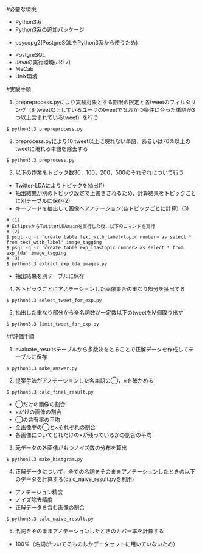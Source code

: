 #必要な環境
+ Python3系
+ Python3系の追加パッケージ
 - psycopg2(PostgreSQLをPython3系から使うため)
+ PostgreSQL
+ Javaの実行環境(JRE7)
+ MeCab
+ Unix環境

#実験手順
1. prepreprocess.pyにより実験対象とする期限の限定と各tweetのフィルタリング（8 tweet以上しているユーザのtweetでなおかつ条件に合った単語が3つ以上含まれているtweet）を行う
```
$ python3.3 prepreprocess.py
```
2. preprocess.pyにより10 tweet以上に現れない単語，あるいは70%以上のtweetに現れる単語を除去する
```
$ python3.3 preprocess.py
```
3. 以下の作業をトピック数30，100，200，500のそれぞれについて行う
 - Twitter-LDAによりトピックを抽出(1)
 - 抽出結果が別のトピック設定で上書きされるため，計算結果をトピックごとに別テーブルに保存(2)
 - キーワードを抽出して画像へアノテーション(各トピックごとに計算）(3)
```
# (1)
# EclipseからTwitterLDAmainを実行した後，以下のコマンドを実行
# (2)
$ psql -q -c 'create table text_with_label<topic number> as select * from text_with_label' image_tagging
$ psql -q -c 'create table exp_lda<topic number> as select * from exp_lda' image_tagging
# (3)
$ python3.3 extract_exp_lda_images.py
```
 - 抽出結果を別テーブルに保存
4. 各トピックごとにアノテーションした画像集合の重なり部分を抽出する
```
$ python3.3 select_tweet_for_exp.py
```
5. 抽出した重なり部分から全名詞数が一定数以下のtweetをM個取り出す
```
$ python3.3 limit_tweet_for_exp.py
```

##評価手順
1. evaluate_resultsテーブルから多数決をとることで正解データを作成してテーブルに保存
```
$ python3.3 make_answer.py
```
2. 提案手法がアノテーションした各単語の◯，×を確かめる
```
$ python3.3 calc_final_result.py
```
 - ◯だけの画像の割合
 - ×だけの画像の割合
 - ◯の含有率の平均
 - 全画像中の◯と×それぞれの割合
 - 各画像についてどれだけの×が残っているかの割合の平均
3. 元データの各画像がもつノイズ数の分布を算出
```
$ python3.3 make_histgram.py
```
4. 正解データについて，全ての名詞をそのままアノテーションしたときの以下のデータを計算する(calc_naive_result.pyを利用)
 - アノテーション精度
 - ノイズ除去精度
 - 正解データを含む画像の割合
```
$ python3.3 calc_naive_result.py
```
5. 名詞をそのままアノテーションしたときのカバー率を計算する
 - 100%（名詞がついてるものしかデータセットに用いていないため）


